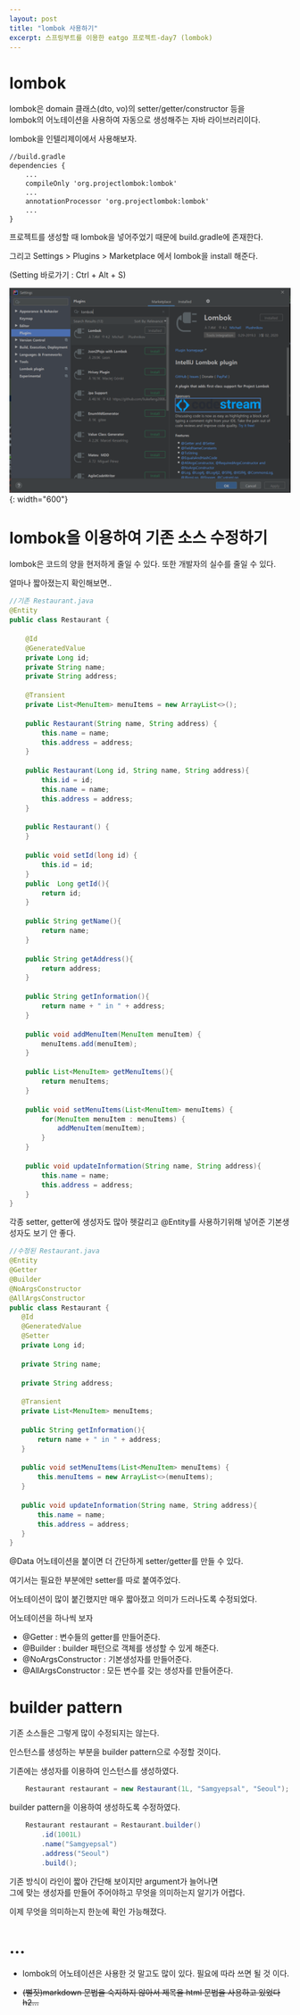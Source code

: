 ```yaml
---
layout: post
title: "lombok 사용하기"
excerpt: 스프링부트를 이용한 eatgo 프로젝트-day7 (lombok)
---
```

 
# lombok

lombok은 domain 클래스(dto, vo)의 setter/getter/constructor 등을   
lombok의 어노테이션을 사용하여 자동으로 생성해주는 자바 라이브러리이다.

lombok을 인텔리제이에서 사용해보자.

```
//build.gradle
dependencies {
	...
	compileOnly 'org.projectlombok:lombok'
	...
	annotationProcessor 'org.projectlombok:lombok'
	...
}
```
프로젝트를 생성할 때 lombok을 넣어주었기 때문에 build.gradle에 존재한다.

그리고 Settings > Plugins > Marketplace 에서 lombok을 install 해준다.

(Setting 바로가기 : Ctrl + Alt + S)

![lombok install](../../images/20200309/lombok.PNG){: width="600"}



# lombok을 이용하여 기존 소스 수정하기

lombok은 코드의 양을 현저하게 줄일 수 있다. 또한 개발자의 실수를 줄일 수 있다.

얼마나 짧아졌는지 확인해보면..

```java
//기존 Restaurant.java
@Entity
public class Restaurant {

    @Id
    @GeneratedValue
    private Long id;
    private String name;
    private String address;

    @Transient
    private List<MenuItem> menuItems = new ArrayList<>();

    public Restaurant(String name, String address) {
        this.name = name;
        this.address = address;
    }

    public Restaurant(Long id, String name, String address){
        this.id = id;
        this.name = name;
        this.address = address;
    }

    public Restaurant() {
    }

    public void setId(long id) {
        this.id = id;
    }
    public  Long getId(){
        return id;
    }

    public String getName(){
        return name;
    }

    public String getAddress(){
        return address;
    }

    public String getInformation(){
        return name + " in " + address;
    }

    public void addMenuItem(MenuItem menuItem) {
        menuItems.add(menuItem);
    }

    public List<MenuItem> getMenuItems(){
        return menuItems;
    }

    public void setMenuItems(List<MenuItem> menuItems) {
        for(MenuItem menuItem : menuItems) {
            addMenuItem(menuItem);
        }
    }

    public void updateInformation(String name, String address){
        this.name = name;
        this.address = address;
    }
}

```
   

각종 setter, getter에 생성자도 많아 헷갈리고 @Entity를 사용하기위해 넣어준 기본생성자도 보기 안 좋다.

 
```java
//수정된 Restaurant.java
@Entity
@Getter
@Builder
@NoArgsConstructor
@AllArgsConstructor
public class Restaurant {
   @Id
   @GeneratedValue
   @Setter
   private Long id;

   private String name;

   private String address;

   @Transient
   private List<MenuItem> menuItems;

   public String getInformation(){
       return name + " in " + address;
   }

   public void setMenuItems(List<MenuItem> menuItems) {
       this.menuItems = new ArrayList<>(menuItems);
   }

   public void updateInformation(String name, String address){
       this.name = name;
       this.address = address;
   }
}
``` 

@Data 어노테이션을 붙이면 더 간단하게 setter/getter를 만들 수 있다.

여기서는 필요한 부분에만 setter를 따로 붙여주었다.

어노테이션이 많이 붙긴했지만 매우 짧아졌고 의미가 드러나도록 수정되었다.

어노테이션을 하나씩 보자
- @Getter : 변수들의 getter를 만들어준다.
- @Builder : builder 패턴으로 객체를 생성할 수 있게 해준다.
- @NoArgsConstructor : 기본생성자를 만들어준다.
- @AllArgsConstructor : 모든 변수를 갖는 생성자를 만들어준다.


# builder pattern

기존 소스들은 그렇게 많이 수정되지는 않는다.

인스턴스를 생성하는 부분을 builder pattern으로 수정할 것이다.

기존에는 생성자를 이용하여 인스턴스를 생성하였다.
```java
    Restaurant restaurant = new Restaurant(1L, "Samgyepsal", "Seoul"); 
```

builder pattern을 이용하여 생성하도록 수정하였다.

```java
    Restaurant restaurant = Restaurant.builder()
        .id(1001L)
        .name("Samgyepsal")
        .address("Seoul")
        .build();
``` 

기존 방식이 라인이 짧아 간단해 보이지만 argument가 늘어나면  
그에 맞는 생성자를 만들어 주어야하고 무엇을 의미하는지 알기가 어렵다.  

이제 무엇을 의미하는지 한눈에 확인 가능해졌다.    

    
# ...

- lombok의 어노테이션은 사용한 것 말고도 많이 있다. 필요에 따라 쓰면 될 것 이다.

- ~~(뻘짓)markdown 문법을 숙지하지 않아서 제목을 html 문법을 사용하고 있었다 h2...~~